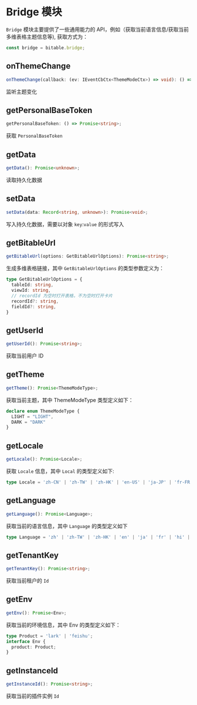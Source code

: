 # Bridge 模块

`Bridge` 模块主要提供了一些通用能力的 API，例如（获取当前语言信息/获取当前多维表格主题信息等),
获取方式为：
```typescript
const bridge = bitable.bridge;
```


## onThemeChange
```typescript
onThemeChange(callback: (ev: IEventCbCtx<ThemeModeCtx>) => void): () => void;
```
监听主题变化

## getPersonalBaseToken
```typescript
getPersonalBaseToken: () => Promise<string>;
```
获取 `PersonalBaseToken`

## getData
```typescript
getData(): Promise<unknown>;
```
读取持久化数据

## setData
```typescript
setData(data: Record<string, unknown>): Promise<void>;
```
写入持久化数据，需要以对象 `key`:`value` 的形式写入

## getBitableUrl
```typescript
getBitableUrl(options: GetBitableUrlOptions): Promise<string>;
```
生成多维表格链接，其中 `GetBitableUrlOptions` 的类型参数定义为：
```typescript
type GetBitableUrlOptions = {
  tableId: string,
  viewId: string,
  // recordId 为空时打开表格，不为空时打开卡片
  recordId?: string,
  fieldId?: string,
}
```

## getUserId
```typescript
getUserId(): Promise<string>;
```
获取当前用户 ID

## getTheme
```typescript
getTheme(): Promise<ThemeModeType>;
```
获取当前主题，其中 ThemeModeType 类型定义如下：
```typescript
declare enum ThemeModeType {
  LIGHT = "LIGHT",
  DARK = "DARK"
}
```

## getLocale
```typescript
getLocale(): Promise<Locale>;
```
获取 `Locale` 信息，其中 `Local` 的类型定义如下:
```typescript
type Locale = 'zh-CN' | 'zh-TW' | 'zh-HK' | 'en-US' | 'ja-JP' | 'fr-FR' | 'hi-IN' | 'id-ID' | 'it-IT' | 'ko-KR' | 'pt-BR' | 'ru-RU' | 'th-TH' | 'vi-VN' | 'de-DE' | 'es-ES';
```

## getLanguage
```typescript
getLanguage(): Promise<Language>;
```
获取当前的语言信息，其中 `Language` 的类型定义如下
```typescript
type Language = 'zh' | 'zh-TW' | 'zh-HK' | 'en' | 'ja' | 'fr' | 'hi' | 'id' | 'it' | 'ko' | 'pt' | 'ru' | 'th' | 'vi' | 'de' | 'es';
```

## getTenantKey
```typescript
getTenantKey(): Promise<string>;
```
获取当前租户的 `Id`

## getEnv
```typescript
getEnv(): Promise<Env>;
```
获取当前的环境信息，其中 Env 的类型定义如下：
```typescript
type Product = 'lark' | 'feishu';
interface Env {
  product: Product;
}
```

## getInstanceId
```typescript
getInstanceId(): Promise<string>;
```
获取当前的插件实例 `Id`